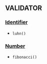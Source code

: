VALIDATOR
---

### [Identifier](/docs/ValidatorIdentifier.md)
- `luhn()`

### [Number](/docs/ValidatorNumber.md)
- `fibonacci()`
